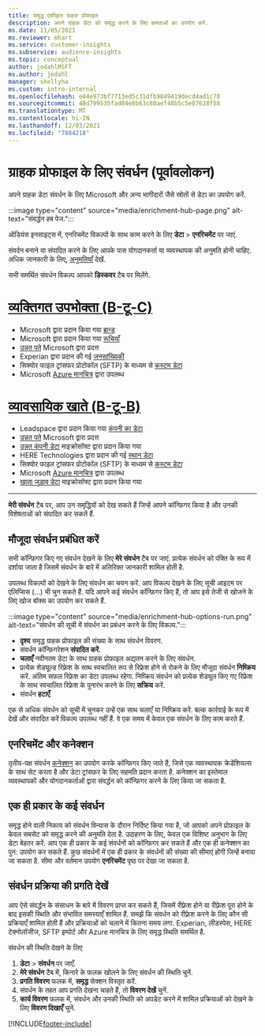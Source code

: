 ```yaml
---
title: समृद्ध एकीकृत ग्राहक प्रोफाइल
description: अपने ग्राहक डेटा को समृद्ध करने के लिए क्षमताओं का उपयोग करें.
ms.date: 11/05/2021
ms.reviewer: mhart
ms.service: customer-insights
ms.subservice: audience-insights
ms.topic: conceptual
author: jodahlMSFT
ms.author: jodahl
manager: shellyha
ms.custom: intro-internal
ms.openlocfilehash: e44e973bf7713ed5c31dfb9849419decd4ad1c78
ms.sourcegitcommit: 48d799535fad84e8b63c80aef48b5c5e87628f58
ms.translationtype: MT
ms.contentlocale: hi-IN
ms.lasthandoff: 12/03/2021
ms.locfileid: "7884218"
---
```

# <a name="enrichment-for-customer-profiles-preview"></a>ग्राहक प्रोफाइल के लिए संवर्धन (पूर्वावलोकन)

अपने ग्राहक डेटा संवर्धन के लिए Microsoft और अन्य भागीदारों जैसे स्रोतों से डेटा का उपयोग करें.

:::image type="content" source="media/enrichment-hub-page.png" alt-text="संवर्द्धन हब पेज.":::

ऑडियंस इनसाइट्स में, एनरिचमेंट विकल्पों के साथ काम करने के लिए **डेटा** > **एनरिचमेंट** पर जाएं.  

संवर्दन बनाने या संपादित करने के लिए आपके पास योगदानकर्ता या व्यवस्थापक की अनुमति होनी चाहिए. अधिक जानकारी के लिए, [अनुमतियाँ](permissions.md) देखें.

सभी समर्थित संवर्धन विकल्प आपको **डिस्कवर** टैब पर मिलेंगे.

# <a name="individual-consumers-b-to-c"></a>[व्यक्तिगत उपभोक्ता (B-टू-C)](#tab/b2c)

- Microsoft द्वारा प्रदान किया गया [ब्रान्ड](enrichment-microsoft.md)
- Microsoft द्वारा प्रदान किया गया [रूचियाँ](enrichment-microsoft.md)
- [उन्नत पते](enrichment-enhanced-addresses.md) Microsoft द्वारा प्रदत्त 
- Experian द्वारा प्रदान की गई [जनसांख्यिकी](enrichment-experian.md)
- सिक्योर फाइल ट्रांसफर प्रोटोकॉल (SFTP) के माध्यम से [कस्टम डेटा](enrichment-SFTP-custom-import.md) 
- Microsoft [Azure मानचित्र](enrichment-azure-maps.md) द्वारा उपलब्ध

# <a name="business-accounts-b-to-b"></a>[व्यावसायिक खाते (B-टू-B)](#tab/b2b)

- Leadspace द्वारा प्रदान किया गया [कंपनी का डेटा](enrichment-leadspace.md)
- [उन्नत पते](enrichment-enhanced-addresses.md) Microsoft द्वारा प्रदत्त 
- [उन्नत कंपनी डेटा](enrichment-enhanced-company-data.md) माइक्रोसॉफ्ट द्वारा प्रदान किया गया
- HERE Technologies द्वारा प्रदान की गई [स्थान डेटा](enrichment-here.md) 
- सिक्योर फाइल ट्रांसफर प्रोटोकॉल (SFTP) के माध्यम से [कस्टम डेटा](enrichment-SFTP-custom-import.md) 
- Microsoft [Azure मानचित्र](enrichment-azure-maps.md) द्वारा उपलब्ध
- [खाता जुड़ाव डेटा](enrichment-office.md) माइक्रोसॉफ्ट द्वारा प्रदान किया गया

---

**मेरी संवर्धन** टैब पर, आप उन समृद्धियों को देख सकते हैं जिन्हें आपने कॉन्फ़िगर किया है और उनकी विशेषताओं को संपादित कर सकतें हैं.

## <a name="manage-existing-enrichments"></a>मौजूदा संवर्धन प्रबंधित करें

सभी कॉन्फ़िगर किए गए संवर्धन देखने के लिए **मेरे संवर्धन** टैब पर जाएं. प्रत्येक संवर्धन को पंक्ति के रूप में दर्शाया जाता है जिसमें संवर्धन के बारे में अतिरिक्त जानकारी शामिल होती है.

उपलब्ध विकल्पों को देखने के लिए संवर्धन का चयन करें. आप विकल्प देखने के लिए सूची आइटम पर एलिप्सिस (...) भी चुन सकते हैं. यदि आपने कई संवर्धन कॉन्फ़िगर किए हैं, तो आप इसे तेजी से खोजने के लिए खोज बॉक्स का उपयोग कर सकते हैं.

:::image type="content" source="media/enrichment-hub-options-run.png" alt-text="संवर्धन की सूची में संवर्धन का प्रबंधन करने के लिए विकल्प.":::

- **दृश्य** समृद्ध ग्राहक प्रोफाइल की संख्या के साथ संवर्धन विवरण.
- संवर्धन कॉन्फ़िगरेशन **संपादित करें**.
- **चलाएँ** नवीनतम डेटा के साथ ग्राहक प्रोफ़ाइल अद्यतन करने के लिए संवर्धन.
- प्रत्येक शेड्यूल्ड रिफ्रेश के साथ स्वचालित रूप से रिफ्रेश होने से रोकने के लिए मौजूदा संवर्धन **निष्क्रिय** करें. अंतिम सफल रिफ्रेश का डेटा उपलब्ध रहेगा. निष्क्रिय संवर्धन को प्रत्येक शेड्यूल किए गए रिफ्रेश के साथ स्वचालित रिफ्रेश के पुनारंभ करने के लिए **सक्रिय** करें.
- संवर्धन **हटाएँ**.

एक से अधिक संवर्धन को सूची में चुनकर उन्हें एक साथ चलाएँ या निष्क्रिय करें. बल्क कार्रवाई के रूप में देखें और संपादित करें विकल्प उपलब्ध नहीं हैं. वे एक समय में केवल एक संवर्धन के लिए काम करते हैं.

## <a name="enrichments-and-connections"></a>एनरिचमेंट और कनेक्शन

तृतीय-पक्ष संवर्धन [कनेक्शन](connections.md) का उपयोग करके कॉन्फ़िगर किए जाते हैं, जिसे एक व्यवस्थापक क्रेडेंशियल्स के साथ सेट करता है और डेटा ट्रांसफ़र के लिए सहमति प्रदान करता है. कनेक्शन का इस्तेमाल व्यवस्थापकों और योगदानकर्ताओं द्वारा संवर्द्धन को कॉन्फ़िगर करने के लिए किया जा सकता है.  

## <a name="multiple-enrichments-of-the-same-type"></a>एक ही प्रकार के कई संवर्धन

समृद्ध होने वाली निकाय को संवर्धन विन्यास के दौरान निर्दिष्ट किया गया है, जो आपको अपने प्रोफ़ाइल के केवल सबसेट को समृद्ध करने की अनुमति देता है. उदाहरण के लिए, केवल एक विशिष्ट अनुभाग के लिए डेटा बेहतर करें. आप एक ही प्रकार के कई संवर्धनों को कॉन्फ़िगर कर सकते हैं और एक ही कनेक्शन का पुन: उपयोग कर सकते हैं. कुछ संवर्धनों में एक ही प्रकार के संवर्धनों की संख्या की सीमाएं होंगी जिन्हें बनाया जा सकता है. सीमा और वर्तमान उपयोग **एनरिचमेंट** पृष्ठ पर देखा जा सकता है.

## <a name="see-the-progress-of-the-enrichment-process"></a>संवर्धन प्रक्रिया की प्रगति देखें

आप ऐसे संवर्द्धन के संसाधन के बारे में विवरण प्राप्त कर सकते हैं, जिसमें रीफ़्रेश होने या रीफ़्रेश पूरा होने के बाद इसकी स्थिति और संभावित समस्याएँ शामिल हैं. समझें कि संवर्धन को रीफ़्रेश करने के लिए कौन सी प्रक्रियाएँ शामिल होती हैं और प्रक्रियाओं को चलाने में कितना समय लगा. Experian, लीडस्पेस, HERE टेक्नोलॉजीज, SFTP इम्पोर्ट और Azure मानचित्र के लिए समृद्ध स्थिति समर्थित है.

संवर्धन की स्थिति देखने के लिए

1. **डेटा** > **संवर्धन** पर जाएँ. 
1. **मेरे संवर्धन** टैब में, किनारे के फलक खोलने के लिए संवर्धन की स्थिति चुनें. 
1. **प्रगति विवरण** फलक में, **समृद्ध** सेक्शन विस्तृत करें. 
1. संवर्धन के तहत आप प्रगति देखना चाहते हैं, तो **विवरण देखें** चुनें. 
1. **कार्य विवरण** फलक में, संवर्धन और उनकी स्थिति को अपडेट करने में शामिल प्रक्रियाओं को देखने के लिए **विवरण दिखाएँ** चुनें. 

[!INCLUDE[footer-include](../includes/footer-banner.md)]
